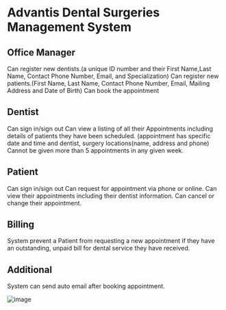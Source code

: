 # Advantis Dental Surgeries Management System

## Office Manager
Can register new dentists.(a unique ID number and their First Name,Last Name, Contact Phone Number, Email, and Specialization)
Can register new patients.(First Name, Last Name, Contact Phone Number, Email, Mailing Address and Date of Birth)
Can book the appointment

## Dentist
Can sign in/sign out
Can view a listing of all their Appointments including details of patients they have been scheduled. (appointment has specific date and time and dentist, surgery locations(name, address and phone)
Cannot be given more than 5 appointments in any given week.

## Patient
Can sign in/sign out
Can request for appointment via phone or online.
Can view their appointments including their dentist information.
Can cancel or change their appointment.

## Billing
System prevent a Patient from requesting a new appointment if they have an outstanding, unpaid
bill for dental service they have received.

## Additional
System can send auto email after booking appointment.

![image](https://github.com/user-attachments/assets/e0717fad-13cb-4d71-9b85-8551ef6150f1)
